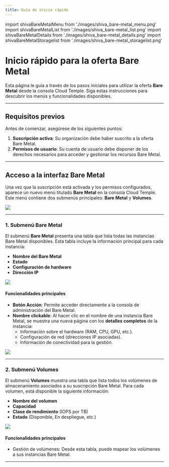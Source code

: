 ```yaml
---
title: Guía de inicio rápido
---
```

import shivaBareMetalMenu from './images/shiva_bare-metal_menu.png'
import shivaBareMetalList from './images/shiva_bare-metal_list.png'
import shivaBareMetalDetails from './images/shiva_bare-metal_details.png'
import shivaBareMetalStoragelist from './images/shiva_bare-metal_storagelist.png'

# Inicio rápido para la oferta Bare Metal

Esta página le guía a través de los pasos iniciales para utilizar la oferta **Bare Metal** desde la consola Cloud Temple. Siga estas instrucciones para descubrir los menús y funcionalidades disponibles.

---

## Requisitos previos

Antes de comenzar, asegúrese de los siguientes puntos:

1. **Suscripción activa**: Su organización debe haber suscrito a la oferta Bare Metal.
2. **Permisos de usuario**: Su cuenta de usuario debe disponer de los derechos necesarios para acceder y gestionar los recursos Bare Metal.

---

## Acceso a la interfaz Bare Metal

Una vez que la suscripción está activada y los permisos configurados, aparece un nuevo menú titulado **Bare Metal** en la consola Cloud Temple. Este menú contiene dos submenús principales: **Bare Metal** y **Volumes**.

<img src={shivaBareMetalMenu} />

---

### 1. Submenú **Bare Metal**

El submenú **Bare Metal** presenta una tabla que lista todas las instancias Bare Metal disponibles. Esta tabla incluye la información principal para cada instancia:

- **Nombre del Bare Metal**
- **Estado**
- **Configuración de hardware**
- **Dirección IP**

<img src={shivaBareMetalList} />

#### Funcionalidades principales

- **Botón Acción**: Permite acceder directamente a la consola de administración del Bare Metal.
- **Nombre clickable**: Al hacer clic en el nombre de una instancia Bare Metal, se muestra una nueva página con los **detalles completos** de la instancia:
  - Información sobre el hardware (RAM, CPU, GPU, etc.).
  - Configuración de red (direcciones IP asociadas).
  - Información de conectividad para la gestión.

<img src={shivaBareMetalDetails} />

---

### 2. Submenú **Volumes**

El submenú **Volumes** muestra una tabla que lista todos los volúmenes de almacenamiento asociados a su suscripción Bare Metal. Para cada volumen, está disponible la siguiente información:

- **Nombre del volumen**
- **Capacidad**
- **Clase de rendimiento** (IOPS por TB)
- **Estado** (Disponible, En despliegue, etc.)

<img src={shivaBareMetalStoragelist} />

#### Funcionalidades principales

- Gestión de volúmenes: Desde esta tabla, puede mapear los volúmenes a sus instancias Bare Metal.

---
